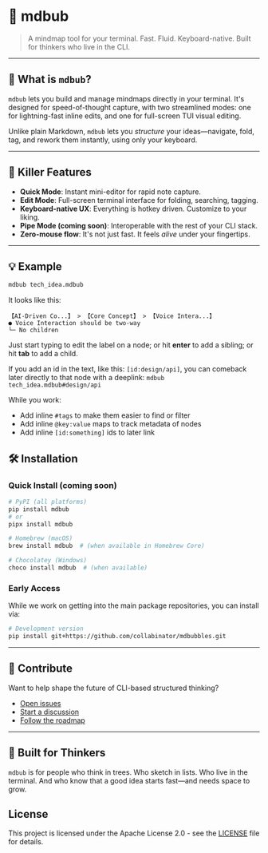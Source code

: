 
# 🧠 mdbub

> A mindmap tool for your terminal.
> Fast. Fluid. Keyboard-native. Built for thinkers who live in the CLI.

---

## 🚀 What is `mdbub`?

`mdbub` lets you build and manage mindmaps directly in your terminal. It's designed for speed-of-thought capture, with two streamlined modes: one for lightning-fast inline edits, and one for full-screen TUI visual editing.

Unlike plain Markdown, `mdbub` lets you *structure* your ideas—navigate, fold, tag, and rework them instantly, using only your keyboard.

---

## 🧨 Killer Features

- **Quick Mode**: Instant mini-editor for rapid note capture.
- **Edit Mode**: Full-screen terminal interface for folding, searching, tagging.
- **Keyboard-native UX**: Everything is hotkey driven. Customize to your liking.
- **Pipe Mode (coming soon)**: Interoperable with the rest of your CLI stack.
- **Zero-mouse flow**: It's not just fast. It feels *alive* under your fingertips.

---

## 💡 Example

```bash
mdbub tech_idea.mdbub
```

It looks like this:

```
【AI-Driven Co...】 > 【Core Concept】 > 【Voice Intera...】
● Voice Interaction should be two-way
└─ No children
```
Just start typing to edit the label on a node; or hit **enter** to add a sibling; or hit **tab** to add a child.

If you add an id in the text, like this: `[id:design/api]`, you can comeback later directly to that node with a deeplink: `mdbub tech_idea.mdbub#design/api`

While you work:
- Add inline `#tags` to make them easier to find or filter
- Add inline `@key:value` maps to track metadata of nodes
- Add inline `[id:something]` ids to later link

## 🛠 Installation

### Quick Install (coming soon)
```bash
# PyPI (all platforms)
pip install mdbub
# or
pipx install mdbub

# Homebrew (macOS)
brew install mdbub  # (when available in Homebrew Core)

# Chocolatey (Windows)
choco install mdbub  # (when available)
```

### Early Access
While we work on getting into the main package repositories, you can install via:

```bash
# Development version
pip install git+https://github.com/collabinator/mdbubbles.git
```
---

## 🤝 Contribute

Want to help shape the future of CLI-based structured thinking?

- [Open issues](https://github.com/collabinator/mdbubbles/issues)
- [Start a discussion](https://github.com/collabinator/mdbubbles/discussions)
- [Follow the roadmap](https://github.com/collabinator/mdbubbles/projects)

---

## 🧠 Built for Thinkers

`mdbub` is for people who think in trees.
Who sketch in lists.
Who live in the terminal.
And who know that a good idea starts fast—and needs space to grow.



## License
This project is licensed under the Apache License 2.0 - see the [LICENSE](./LICENSE) file for details.
